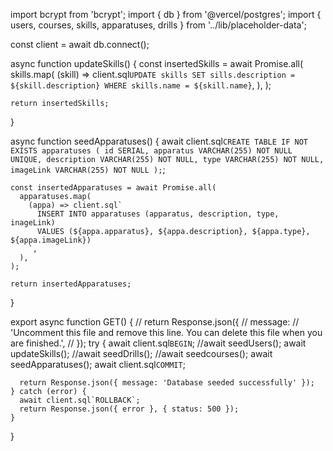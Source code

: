 import bcrypt from 'bcrypt';
import { db } from '@vercel/postgres';
import { users, courses, skills, apparatuses, drills } from '../lib/placeholder-data';

const client = await db.connect();

async function updateSkills() {
    const insertedSkills = await Promise.all(
      skills.map(
        (skill) => client.sql`
          UPDATE skills SET sills.description = ${skill.description}
          WHERE skills.name = ${skill.name}
        `,
      ),
    );
  
    return insertedSkills;
  }

  async function seedApparatuses() {
    await client.sql`
      CREATE TABLE IF NOT EXISTS apparatuses (
        id SERIAL,
        apparatus VARCHAR(255) NOT NULL UNIQUE,
        description VARCHAR(255) NOT NULL,
        type VARCHAR(255) NOT NULL,
        imageLink VARCHAR(255) NOT NULL
      );
    `;
  
    const insertedApparatuses = await Promise.all(
      apparatuses.map(
        (appa) => client.sql`
          INSERT INTO apparatuses (apparatus, description, type, inageLink)
          VALUES (${appa.apparatus}, ${appa.description}, ${appa.type}, ${appa.imageLink})
        `,
      ),
    );
  
    return insertedApparatuses;
  }

  export async function GET() {
    // return Response.json({
    //   message:
    //     'Uncomment this file and remove this line. You can delete this file when you are finished.',
    // });
    try {
      await client.sql`BEGIN`;
      //await seedUsers();
      await updateSkills();
      //await seedDrills();
      //await seedcourses();
      await seedApparatuses();
      await client.sql`COMMIT`;
  
      return Response.json({ message: 'Database seeded successfully' });
    } catch (error) {
      await client.sql`ROLLBACK`;
      return Response.json({ error }, { status: 500 });
    }
  }